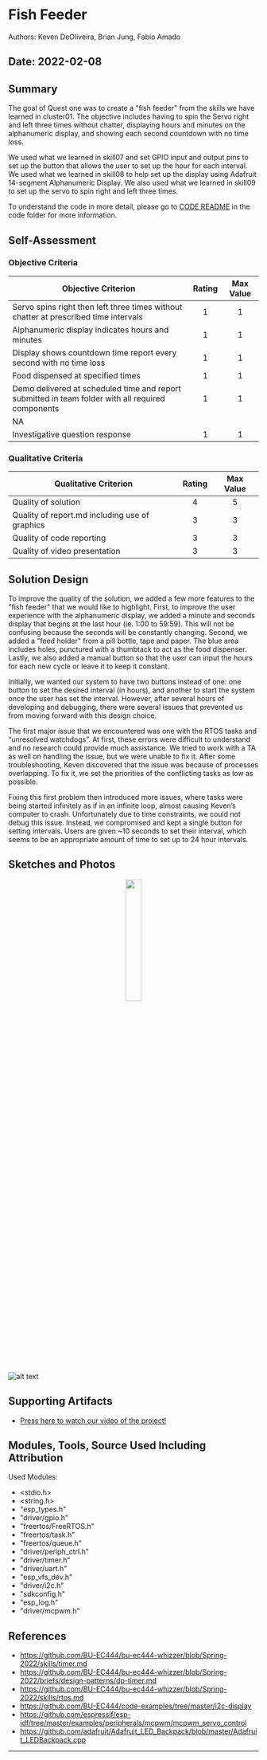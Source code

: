 # Fish Feeder
Authors: Keven DeOliveira, Brian Jung, Fabio Amado

Date: 2022-02-08
-----

## Summary

The goal of Quest one was to create a "fish feeder" from the skills we have learned in cluster01. The objective includes having to spin the Servo right and left three times without chatter, displaying hours and minutes on the alphanumeric display, and showing each second countdown with no time loss.

We used what we learned in skill07 and set GPIO input and output pins to set up the button that allows the user to set up the hour for each interval. We used what we learned in skill08 to help set up the  display using Adafruit 14-segment Alphanumeric Display. We also used what we learned in skill09 to set up the servo to spin right and left three times. 

To understand the code in more detail, please go to [CODE README](https://link-url-here.org) in the code folder for more information. 

## Self-Assessment

### Objective Criteria

| Objective Criterion | Rating | Max Value  | 
|---------------------------------------------|:-----------:|:---------:|
| Servo spins right then left three times without chatter at prescribed time intervals | 1  |  1     | 
| Alphanumeric display indicates hours and minutes | 1 |  1     | 
| Display shows countdown time report every second with no time loss | 1 |  1     | 
| Food dispensed at specified times | 1 |  1     | 
| Demo delivered at scheduled time and report submitted in team folder with all required components | 1 |  1     | 
| NA |  |       | 
| Investigative question response | 1 |  1     | 


### Qualitative Criteria

| Qualitative Criterion | Rating | Max Value  | 
|---------------------------------------------|:-----------:|:---------:|
| Quality of solution | 4 |  5     | 
| Quality of report.md including use of graphics | 3 |  3     | 
| Quality of code reporting | 3 |  3     | 
| Quality of video presentation | 3 |  3     | 


## Solution Design

To improve the quality of the solution, we added a few more features to the "fish feeder" that we would like to highlight. First, to improve the user experience with the alphanumeric display, we added a minute and seconds display that begins at the last hour (ie. 1:00 to 59:59). This will not be confusing because the seconds will be constantly changing. Second, we added a "feed holder" from a pill bottle, tape and paper. The blue area includes holes, punctured with a thumbtack to act as the food dispenser. Lastly, we also added a manual button so that the user can input the hours for each new cycle or leave it to keep it constant. 

Initially, we wanted our system to have two buttons instead of one: one button to set the desired interval (in hours), and another to start the system once the user has set the interval. However, after several hours of developing and debugging, there were several issues that prevented us from moving forward with this design choice.

The first major issue that we encountered was one with the RTOS tasks and “unresolved watchdogs”. At first, these errors were difficult to understand and no research could provide much assistance. We tried to work with a TA as well on handling the issue, but we were unable to fix it. After some troubleshooting, Keven discovered that the issue was because of processes overlapping. To fix it, we set the priorities of the conflicting tasks as low as possible.

Fixing this first problem then introduced more issues, where tasks were being started infinitely as if in an infinite loop, almost causing Keven’s computer to crash. Unfortunately due to time constraints, we could not debug this issue. Instead, we compromised and kept a single button for setting intervals. Users are given ~10 seconds to set their interval, which seems to be an appropriate amount of time to set up to 24 hour intervals.


## Sketches and Photos
<center><img src="./images/Fish Feeder Circuit1.jpg" width="25%" /></center>  
<center> </center>

![alt text](https://github.com/BU-EC444/Jung-Homoon/blob/master/skills/cluster-0/02/images/skill02.png?raw=true)

## Supporting Artifacts
- [Press here to watch our video of the project!](https://drive.google.com/file/d/1Z3l409PpMPkjmaKKFfOX0v_C60dNzloV/view?usp=sharing)


## Modules, Tools, Source Used Including Attribution

Used Modules:
- <stdio.h>
- <string.h>
- "esp_types.h"
- "driver/gpio.h"
- "freertos/FreeRTOS.h"
- "freertos/task.h"
- "freertos/queue.h"
- "driver/periph_ctrl.h"
- "driver/timer.h"
- "driver/uart.h"
- "esp_vfs_dev.h"
- "driver/i2c.h"
- "sdkconfig.h"
- "esp_log.h"
- "driver/mcpwm.h"


## References
- https://github.com/BU-EC444/bu-ec444-whizzer/blob/Spring-2022/skills/timer.md
- https://github.com/BU-EC444/bu-ec444-whizzer/blob/Spring-2022/briefs/design-patterns/dp-timer.md
- https://github.com/BU-EC444/bu-ec444-whizzer/blob/Spring-2022/skills/rtos.md
- https://github.com/BU-EC444/code-examples/tree/master/i2c-display
- https://github.com/espressif/esp-idf/tree/master/examples/peripherals/mcpwm/mcpwm_servo_control
- https://github.com/adafruit/Adafruit_LED_Backpack/blob/master/Adafruit_LEDBackpack.cpp

-----

